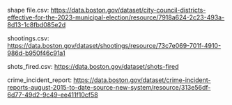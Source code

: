 shape file.csv: https://data.boston.gov/dataset/city-council-districts-effective-for-the-2023-municipal-election/resource/7918a624-2c23-493a-8d13-1c8fbd085e2d

shootings.csv: https://data.boston.gov/dataset/shootings/resource/73c7e069-701f-4910-986d-b950f46c91a1

shots_fired.csv: https://data.boston.gov/dataset/shots-fired

crime_incident_report: https://data.boston.gov/dataset/crime-incident-reports-august-2015-to-date-source-new-system/resource/313e56df-6d77-49d2-9c49-ee411f10cf58